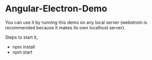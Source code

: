 # Angular-Electron-Demo

You can use it by running this demo on any local server (webstrom is recommended because it makes its own localhost server).

Steps to start it,

- npm install
- npm start
